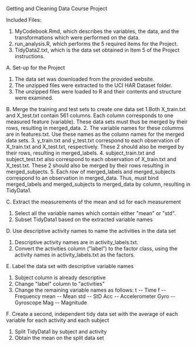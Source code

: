 Getting and Cleaning Data Course Project

Included Files: 
1. MyCodebook.Rmd, which describes the variables, the data, and the transformations which were performed on the data. 
2. run_analysis.R, which performs the 5 required items for the Project. 
3. TidyData2.txt, which is the data set obtained in Item 5 of the Project instructions. 

A. Set-up for the Project
1. The data set was downloaded from the provided website. 
2. The unzipped files were extracted to the UCI HAR Dataset folder. 
3. The unzipped files were loaded to R and their contents and structure were examined.

B. Merge the training and test sets to create one data set
1.Both X_train.txt and X_test.txt contain 561 columns. Each column corresponds to one measured feature (variable). These data sets must thus be merged by their rows, resulting in merged_data.
2. The variable names for these columms are in features.txt. Use these names as the column names for the merged data sets. 
3. y_train.txt and y_test.txt correspond to each observation of X_train.txt and X_test.txt, respectively. These 2 should also be merged by their rows, resulting in merged_labels.
4. subject_train.txt and subject_test.txt also correspond to each observation of X_train.txt and X_test.txt. These 2 should also be merged by their rows resulting in merged_subjects. 
5. Each row of merged_labels and merged_subjects correspond to an observation in merged_data. Thus, must bind merged_labels and merged_subjects to merged_data by column, resulting in TidyData1. 

C. Extract the measurements of the mean and sd for each measurement
1. Select all the variable names which contain either "mean" or "std".
2. Subset TidyData1 based on the extracted variable names

D. Use descriptive activity names to name the activities in the data set 
1. Descriptive activity names are in activity_labels.txt.
2. Convert the activities column ("label") to the factor class, using the activity names in activity_labels.txt as the factors. 

E. Label the data set with descriptive variable names
1. Subject column is already descriptive 
2. Change "label" column to "activities"
3. Change the remaining variable names as follows: 
  t -- Time
  f -- Frequency
  mean -- Mean
  std -- StD
  Acc -- Accelerometer
  Gyro -- Gyroscope
  Mag -- Magnitude

F. Create a second, independent tidy data set with the 
average of each variable for each activity and each subject
1. Split TidyData1 by subject and activity
2. Obtain the mean on the split data set 